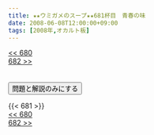 ```yaml
---
title: ★★ウミガメのスープ★★681杯目　青春の味
date: 2008-06-08T12:00:00+09:00
tags: [2008年,オカルト板]
---
```

<div class="th_left"><a href="../680"><< 680</a></div>
<div class="th_right"><a href="../682">682 >></a></div>
<br><br>
<script src="../../js/cupsoup.js"></script>
<form>
<input type="button" value="問題と解説のみにする" onClick="toggleCupsoup()">
</form>
{{< 681 >}}
<div class="th_left"><a href="../680"><< 680</a></div>
<div class="th_right"><a href="../682">682 >></a></div>